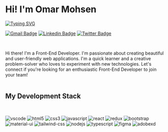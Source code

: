 # Hi! I'm Omar Mohsen
[![Typing SVG](https://readme-typing-svg.herokuapp.com?font=Verdana&color=00A5F7&vCenter=true&lines=Frontend+Developer;++And+UI+Designer)](https://git.io/typing-svg)

[![Gmail Badge](https://img.shields.io/badge/-Mail-f00?style=flat-square&logo=Gmail&logoColor=white&link=mailto:omar33mohsen@gmail.com)](mailto:omar33mohsen@gmail.com) 
[![Linkedin Badge](https://img.shields.io/badge/-Linkedin-0072b1?style=flat-square&logo=Linkedin&logoColor=white&link=https://www.linkedin.com/in/omar-mohsen-5547a7281/)](https://www.linkedin.com/in/omar-mohsen-5547a7281/) [![Twitter Badge](https://img.shields.io/badge/-Twitter-00acee?style=flat-square&logo=twitter&logoColor=white&link=https://twitter.com/Omar07815749)](https://twitter.com/Omar07815749) 

<br>

Hi there! I'm a Front-End Developer. I'm passionate about creating beautiful and user-friendly web applications. I'm a quick learner and a creative problem-solver who loves to experiment with new technologies. Let's connect if you're looking for an enthusiastic Front-End Developer to join your team!
<br>
<br>

## My Development Stack
<br>

![vscode](https://img.shields.io/badge/VSCODE-007acc?logo=visual-studio-code&logoColor=white&style=flat-square)
![html5](https://img.shields.io/badge/HTML5-tomato?logo=HTML5&logoColor=white&style=flat-square)
![css3](https://img.shields.io/badge/CSS3-dodgerblue?logo=CSS3&logoColor=white&style=flat-square)
![javascript](https://img.shields.io/badge/JavaScript-gold?logo=Javascript&logoColor=393939&style=flat-square)
![react](https://img.shields.io/badge/React-61daf8?logo=React&logoColor=393939&style=flat-square)
![redux](https://img.shields.io/badge/Redux-purple?logo=Redux&logoColor=white&style=flat-square)
![bootstrap](https://img.shields.io/badge/Bootstrap-slateblue?logo=Bootstrap&logoColor=white&style=flat-square)
![material-ui](https://img.shields.io/badge/Material_UI-0081cb?logo=Material-UI&logoColor=white&style=flat-square)
![tailwind-css](https://img.shields.io/badge/Tailwind_CSS-38b2ac?logo=Tailwind-css&logoColor=white&style=flat-square)
![nodejs](https://img.shields.io/badge/NodeJS-339933?logo=node-dot-js&logoColor=white&style=flat-square)
![typescript](https://img.shields.io/badge/Typescript-3178c6?logo=typescript&logoColor=white&style=flat-square)
![figma](https://img.shields.io/badge/Figma-f24e1e?logo=Figma&logoColor=white&style=flat-square)
![adobexd](https://img.shields.io/badge/AdobeXD-ff61f6?logo=adobe-xd&logoColor=white&style=flat-square)
<br>
